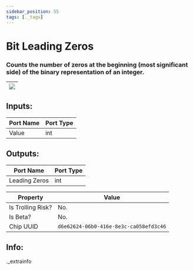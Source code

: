 ```yaml
---
sidebar_position: 55
tags: [._tags]
---
```


# Bit Leading Zeros


### Counts the number of zeros at the beginning (most significant side) of the binary representation of an integer.

| ![](https://images-ext-2.discordapp.net/external/MPmIaQzlEPmgGWlgi-WxBBXt0Bjv_zWPkg1y1f_sy3s/https/www.recroomcircuits.com/image/circuit/absolute-value?width=206&height=108) |
|-----|

## Inputs:
| Port Name | Port Type |
|-----------|-----------|
| Value | int |

## Outputs:
| Port Name | Port Type |
|-----------|-----------|
| Leading Zeros | int | 

| Property  | Value |
|-------------------|-----------|
| Is Trolling Risk? | No. |
| Is Beta? | No. |
| Chip UUID | `d6e62624-06b0-416e-8e3c-ca058efd3c46` |

## Info:
._extrainfo
